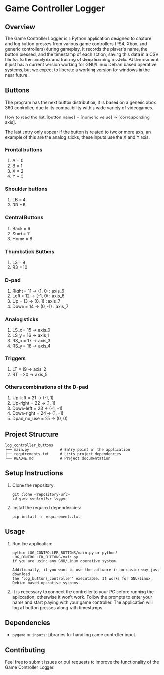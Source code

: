 # Game Controller Logger

## Overview
The Game Controller Logger is a Python application designed to capture and log button presses from various game controllers (PS4, Xbox, and generic controllers) during gameplay. It records the player's name, the button pressed, and the timestamp of each action, saving this data in a CSV file for further analysis and training of deep learning models.
At the moment it just has a current version working for GNU/Linux Debian based operative systems, but we expect to liberate a working version for windows in the near future.

## Buttons

The program has the next button distribution, it is based on a generic xbox 360 controller, due to its compatibility with a wide variety of videogames.

How to read the list: [button name] = [numeric value] -> [corresponding axis].

The last entry only appear if the button is related to two or more axis, an example of this are the analog sticks, these inputs use the X and Y axis.

### Frontal buttons
1. A = 0
2. B = 1
3. X = 2
4. Y = 3

### Shoulder buttons
1. LB = 4
2. RB = 5

### Central Buttons
1. Back = 6
2. Start = 7
3. Home = 8

### Thumbstick Buttons
1. L3 = 9
2. R3 = 10

### D-pad
1. Right = 11 -> (1, 0) : axis_6
2. Left = 12 -> (-1, 0) : axis_6
3. Up =    13 -> (0, 1) : axis_7
4. Down = 14 -> (0, -1) : axis_7

### Analog sticks
1. LS_x = 15 -> axis_0
2. LS_y = 16 -> axis_1
3. RS_x = 17 -> axis_3
4. RS_y = 18 -> axis_4

### Triggers
1. LT = 19 -> axis_2
2. RT = 20 -> axis_5

### Others combinations of the D-pad
1. Up-left = 21 -> (-1, 1)
2. Up-right = 22 -> (1, 1)
3. Down-left = 23 -> (-1, -1)
4. Down-right = 24 -> (1, -1)
5. Dpad_no_use = 25 -> (0, 0)

## Project Structure
```
log_controller_buttons
├── main.py              # Entry point of the application
├── requirements.txt     # Lists project dependencies
└── README.md            # Project documentation
```

## Setup Instructions
1. Clone the repository:
   ```
   git clone <repository-url>
   cd game-controller-logger
   ```

2. Install the required dependencies:
   ```
   pip install -r requirements.txt
   ```

## Usage

1. Run the application:

   ```
   python LOG_CONTROLLER_BUTTONS/main.py or python3 LOG_CONTROLLER_BUTTONS/main.py
   if you are using any GNU/Linux operative system. 

   Additionally, if you want to use the software in an easier way just download
   the 'log_buttons_controller' executable. It works for GNU/Linux Debian based operative systems. 
   ```

2. It is necessary to connect the controller to your PC before running the apliccation, otherwise it won't work. Follow the prompts to enter your name and start playing with your game controller. The application will log all button presses along with timestamps.



## Dependencies
- `pygame` or `inputs`: Libraries for handling game controller input.

## Contributing
Feel free to submit issues or pull requests to improve the functionality of the Game Controller Logger.